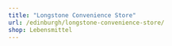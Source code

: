```yaml
---
title: "Longstone Convenience Store"
url: /edinburgh/longstone-convenience-store/
shop: Lebensmittel
---
```

